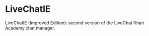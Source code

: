 # LiveChatIE
LiveChatIE (Improved Edition): second version of the LiveChat Khan Academy chat manager.
